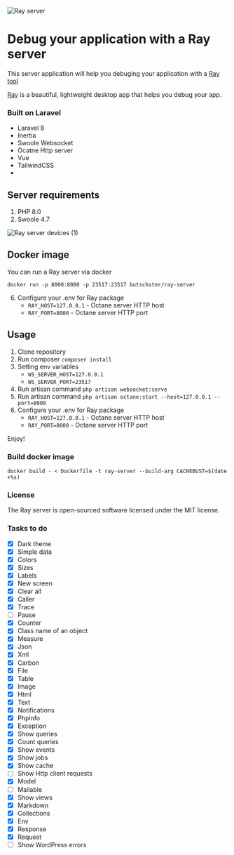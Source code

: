 ![Ray server](https://user-images.githubusercontent.com/773481/129159856-a90e2a60-0ca8-4d6b-b80c-2707d9770c3a.png)

# Debug your application with a Ray server

This server application will help you debuging your application with a [Ray tool](https://github.com/spatie/ray)

[Ray](https://myray.app/) is a beautiful, lightweight desktop app that helps you debug your app.

### Built on Laravel

- Laravel 8
- Inertia
- Swoole Websocket
- Ocatne Http server
- Vue
- TailwindCSS
-

## Server requirements

1. PHP 8.0
2. Swoole 4.7

![Ray server devices (1)](https://user-images.githubusercontent.com/773481/129255325-bf91a694-8890-415c-bab4-c86a332986b8.png)

## Docker image
You can run a Ray server via docker

```
docker run -p 8000:8000 -p 23517:23517 butschster/ray-server
```

6. Configure your .env for Ray package
    - `RAY_HOST=127.0.0.1` - Octane server HTTP host
    - `RAY_PORT=8000` - Octane server HTTP port

## Usage

1. Clone repository
2. Run composer `composer install`
3. Setting env variables
    - `WS_SERVER_HOST=127.0.0.1`
    - `WS_SERVER_PORT=23517`
4. Run artisan command `php artisan websocket:serve`
5. Run artisan command `php artisan octane:start --host=127.0.0.1 --port=8000`
6. Configure your .env for Ray package
    - `RAY_HOST=127.0.0.1` - Octane server HTTP host
    - `RAY_PORT=8000` - Octane server HTTP port

Enjoy!

### Build docker image
```
docker build - < Dockerfile -t ray-server --build-arg CACHEBUST=$(date +%s)
```

### License

The Ray server is open-sourced software licensed under the MIT license.

### Tasks to do

- [x] Dark theme
- [x] Simple data
- [x] Colors
- [x] Sizes
- [x] Labels
- [x] New screen
- [x] Clear all
- [x] Caller
- [x] Trace
- [ ] Pause
- [x] Counter
- [x] Class name of an object
- [x] Measure
- [x] Json
- [x] Xml
- [x] Carbon
- [x] File
- [x] Table
- [x] Image
- [x] Html
- [x] Text
- [x] Notifications
- [x] Phpinfo
- [x] Exception
- [x] Show queries
- [x] Count queries
- [x] Show events
- [x] Show jobs
- [x] Show cache
- [ ] Show Http client requests
- [x] Model
- [ ] Mailable
- [x] Show views
- [x] Markdown
- [x] Collections
- [x] Env
- [x] Response
- [x] Request
- [ ] Show WordPress errors
